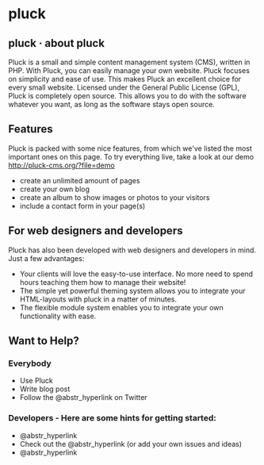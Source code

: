 # pluck

## pluck · about pluck

Pluck is a small and simple content management system (CMS), written in PHP. With Pluck, you can easily manage your own website. Pluck focuses on simplicity and ease of use. This makes Pluck an excellent choice for every small website. Licensed under the General Public License (GPL), Pluck is completely open source. This allows you to do with the software whatever you want, as long as the software stays open source.

## Features

Pluck is packed with some nice features, from which we've listed the most important ones on this page. To try everything live, take a look at our demo http://pluck-cms.org/?file=demo

  * create an unlimited amount of pages
  * create your own blog
  * create an album to show images or photos to your visitors
  * include a contact form in your page(s)



## For web designers and developers

Pluck has also been developed with web designers and developers in mind. Just a few advantages:

  * Your clients will love the easy-to-use interface. No more need to spend hours teaching them how to manage their website!
  * The simple yet powerful theming system allows you to integrate your HTML-layouts with pluck in a matter of minutes.
  * The flexible module system enables you to integrate your own functionality with ease.



## Want to Help?

### Everybody

  * Use Pluck
  * Write blog post
  * Follow the @abstr_hyperlink on Twitter



### Developers - Here are some hints for getting started:

  * @abstr_hyperlink 
  * Check out the @abstr_hyperlink (or add your own issues and ideas)
  * @abstr_hyperlink 


